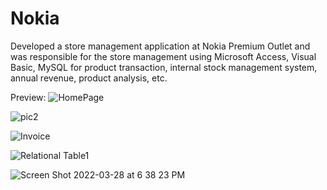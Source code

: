 # Nokia
Developed a store management application at Nokia Premium Outlet and was responsible for the store management using 
Microsoft Access, 
Visual Basic, 
MySQL 
for product transaction, internal stock management system, annual revenue, product analysis, etc.

Preview:
![HomePage](https://user-images.githubusercontent.com/43837530/160497676-3e527c87-59a9-40c5-8e1f-4726f9b30c54.jpg)

![pic2](https://user-images.githubusercontent.com/43837530/160497689-e348a912-7a7f-44ec-8a14-07daf987d01a.jpg)

![Invoice](https://user-images.githubusercontent.com/43837530/160497719-821f2772-77ae-400d-a438-c77c612b211f.jpg)

![Relational Table1](https://user-images.githubusercontent.com/43837530/160497775-aed62a2c-7a99-4cc4-868f-707ee61bb285.jpg)

![Screen Shot 2022-03-28 at 6 38 23 PM](https://user-images.githubusercontent.com/43837530/160498586-2bb5dabd-2306-42c3-a754-da99bf98b6f7.png)
